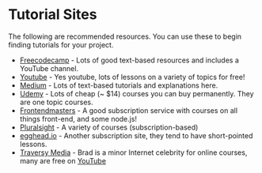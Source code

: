 # Tutorial Sites

The following are recommended resources. You can use these to begin finding tutorials for your project.

-  [Freecodecamp](https://www.freecodecamp.org/) - Lots of good text-based resources and includes a YouTube channel.
-  [Youtube](https://youtube.com) - Yes youtube, lots of lessons on a variety of topics for free!
-  [Medium](https://medium.com/) - Lots of text-based tutorials and explanations here.
-  [Udemy](https://www.udemy.com/) - Lots of cheap (~ $14) courses you can buy permanently.  They are one topic courses.
-  [Frontendmasters](https://frontendmasters.com/) - A good subscription service with courses on all things front-end, and some node.js!
-  [Pluralsight](https://www.pluralsight.com/)  - A variety of courses (subscription-based)
-  [egghead.io](https://egghead.io/) - Another subscription site, they tend to have short-pointed lessons.
-  [Traversy Media](https://www.traversymedia.com/) - Brad is a minor Internet celebrity for online courses, many are free on [YouTube](https://www.youtube.com/user/TechGuyWeb)
